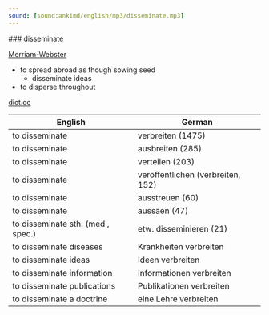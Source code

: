 ```yaml
---
sound: [sound:ankimd/english/mp3/disseminate.mp3]
---
```


\### disseminate

[Merriam-Webster](https://www.merriam-webster.com/dictionary/disseminate)

- to spread abroad as though sowing seed
    - disseminate ideas
- to disperse throughout

[dict.cc](https://www.dict.cc/disseminate)

| English        | German       |
| -------------- | ------------ |
| to disseminate | verbreiten (1475) |
| to disseminate | ausbreiten (285) |
| to disseminate | verteilen (203) |
| to disseminate | veröffentlichen (verbreiten, 152) |
| to disseminate | ausstreuen (60) |
| to disseminate | aussäen (47) |
| to disseminate sth. (med., spec.) | etw. disseminieren (21) |
| to disseminate diseases | Krankheiten verbreiten |
| to disseminate ideas | Ideen verbreiten |
| to disseminate information | Informationen verbreiten |
| to disseminate publications | Publikationen verbreiten |
| to disseminate a doctrine | eine Lehre verbreiten |
